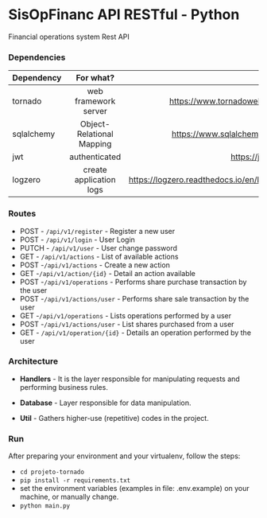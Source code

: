 # SisOpFinanc API RESTful - Python

Financial operations system Rest API

### Dependencies

| Dependency        | For what?           | Link  |
| ------------- |:-------------:| -----:|
| tornado | web framework server    |    https://www.tornadoweb.org/ |
| sqlalchemy      | Object-Relational Mapping | https://www.sqlalchemy.org/ |
| jwt      | authenticated | https://jwt.io/ |
| logzero | create application logs   |    https://logzero.readthedocs.io/en/latest/ |

### Routes

* POST - `/api/v1/register` - Register a new user
* POST - `/api/v1/login` - User Login
* PUTCH - `/api/v1/user` - User change password
* GET - `/api/v1/actions` - List of available actions
* POST -`/api/v1/actions` - Create a new action
* GET -`/api/v1/action/{id}` - Detail an action available
* POST -`/api/v1/operations` - Performs share purchase transaction by the user
* POST -`/api/v1/actions/user` - Performs share sale transaction by the user
* GET -`/api/v1/operations` - Lists operations performed by a user
* POST -`/api/v1/actions/user` - List shares purchased from a user
* GET - `/api/v1/operation/{id}` - Details an operation performed by the user

### Architecture

* **Handlers** - It is the layer responsible for manipulating requests and performing business rules.

* **Database** - Layer responsible for data manipulation.
    
* **Util** - Gathers higher-use (repetitive) codes in the project.



### Run
After preparing your environment and your virtualenv, follow the steps:

* `cd projeto-tornado`
* `pip install -r requirements.txt`
*  set the environment variables (examples in file: .env.example) on your machine, or manually change.
* `python main.py`
